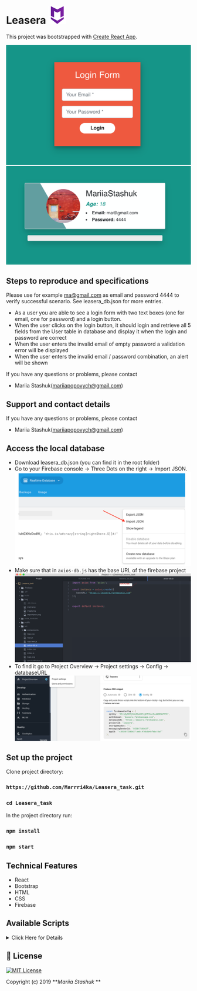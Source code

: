 # Leasera ![alt text](https://github.com/adam-p/markdown-here/raw/master/src/common/images/icon48.png "Logo Title Text 1")
This project was bootstrapped with [Create React App](https://github.com/facebook/create-react-app).


![Alt text](/img/img1.png)
![Alt text](/img/img2.png)

## Steps to reproduce and specifications

Please use for example ma@gmail.com as email and password 4444 to verify successful scenario. See leasera_db.json for more entries.

* As a user you are able  to see a login form with two text boxes (one for email, one for password) and a login button.
* When the user clicks on the login button, it should login and retrieve all 5 fields from the User table in database and display it when the login and password are correct
* When the user enters the invalid email of empty password a validation error will be displayed
* When the user enters the invalid email / password combination, an alert will be shown

If you have any questions or problems, please contact
* Mariia Stashuk(mariiapopovych@gmail.com)

## Support and contact details

If you have any questions or problems, please contact
* Mariia Stashuk(mariiapopovych@gmail.com)

##  Access the local database

* Download leasera_db.json (you can find it in the root folder)
* Go to your Firebase console -> Three Dots on the right -> Import JSON.
 ![Alt text](/img/importjson.png)
* Make sure that in `axios-db.js` has the base URL of the firebase project
  ![Alt text](/img/URL.png)
* To find it go to Project Overview -> Project settings -> Config -> databaseURL
    ![Alt text](/img/baseURL.png)


##  Set up the project

Clone project directory:
### `https://github.com/Marrri4ka/Leasera_task.git`
### `cd Leasera_task`

In the project directory run:
### `npm install`
### `npm start`


## Technical Features
* React
* Bootstrap
* HTML
* CSS
* Firebase




## Available Scripts
<details>
<summary>Click Here for Details</summary>

In the project directory, you can run:

### `npm start`

Runs the app in the development mode.<br>
Open [http://localhost:3000](http://localhost:3000) to view it in the browser.

The page will reload if you make edits.<br>
You will also see any lint errors in the console.

### `npm test`

Launches the test runner in the interactive watch mode.<br>
See the section about [running tests](https://facebook.github.io/create-react-app/docs/running-tests) for more information.

### `npm run build`

Builds the app for production to the `build` folder.<br>
It correctly bundles React in production mode and optimizes the build for the best performance.

The build is minified and the filenames include the hashes.<br>
Your app is ready to be deployed!

See the section about [deployment](https://facebook.github.io/create-react-app/docs/deployment) for more information.

### `npm run eject`

**Note: this is a one-way operation. Once you `eject`, you can’t go back!**

If you aren’t satisfied with the build tool and configuration choices, you can `eject` at any time. This command will remove the single build dependency from your project.

Instead, it will copy all the configuration files and the transitive dependencies (Webpack, Babel, ESLint, etc) right into your project so you have full control over them. All of the commands except `eject` will still work, but they will point to the copied scripts so you can tweak them. At this point you’re on your own.

You don’t have to ever use `eject`. The curated feature set is suitable for small and middle deployments, and you shouldn’t feel obligated to use this feature. However we understand that this tool wouldn’t be useful if you couldn’t customize it when you are ready for it.

## Learn More

You can learn more in the [Create React App documentation](https://facebook.github.io/create-react-app/docs/getting-started).

To learn React, check out the [React documentation](https://reactjs.org/).

### Code Splitting

This section has moved here: https://facebook.github.io/create-react-app/docs/code-splitting

### Analyzing the Bundle Size

This section has moved here: https://facebook.github.io/create-react-app/docs/analyzing-the-bundle-size

### Making a Progressive Web App

This section has moved here: https://facebook.github.io/create-react-app/docs/making-a-progressive-web-app

### Advanced Configuration

This section has moved here: https://facebook.github.io/create-react-app/docs/advanced-configuration

### Deployment

This section has moved here: https://facebook.github.io/create-react-app/docs/deployment

### `npm run build` fails to minify

This section has moved here: https://facebook.github.io/create-react-app/docs/troubleshooting#npm-run-build-fails-to-minify
</details>

## 📜 License

[![MIT License](https://badges.frapsoft.com/os/mit/mit.svg?v=103)](https://opensource.org/licenses/mit-license.php)

Copyright (c) 2019 **_Mariia Stashuk_ **
